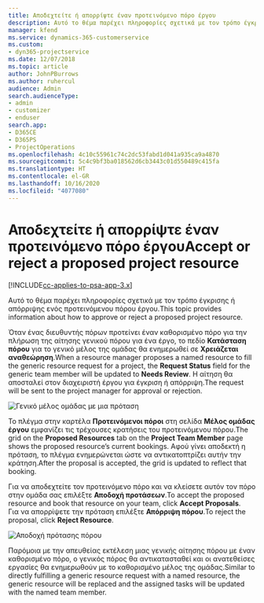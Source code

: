 ```yaml
---
title: Αποδεχτείτε ή απορρίψτε έναν προτεινόμενο πόρο έργου
description: Αυτό το θέμα παρέχει πληροφορίες σχετικά με τον τρόπο έγκρισης ή απόρριψης ενός προτεινόμενου πόρου έργου.
manager: kfend
ms.service: dynamics-365-customerservice
ms.custom:
- dyn365-projectservice
ms.date: 12/07/2018
ms.topic: article
author: JohnPBurrows
ms.author: ruhercul
audience: Admin
search.audienceType:
- admin
- customizer
- enduser
search.app:
- D365CE
- D365PS
- ProjectOperations
ms.openlocfilehash: 4c10c55961c74c2dc53fabd1d041a935ca9a4870
ms.sourcegitcommit: 5c4c9bf3ba018562d6cb3443c01d550489c415fa
ms.translationtype: HT
ms.contentlocale: el-GR
ms.lasthandoff: 10/16/2020
ms.locfileid: "4077080"
---
```

# <a name="accept-or-reject-a-proposed-project-resource"></a><span data-ttu-id="f04c0-103">Αποδεχτείτε ή απορρίψτε έναν προτεινόμενο πόρο έργου</span><span class="sxs-lookup"><span data-stu-id="f04c0-103">Accept or reject a proposed project resource</span></span>

[!INCLUDE[cc-applies-to-psa-app-3.x](../includes/cc-applies-to-psa-app-3x.md)]

<span data-ttu-id="f04c0-104">Αυτό το θέμα παρέχει πληροφορίες σχετικά με τον τρόπο έγκρισης ή απόρριψης ενός προτεινόμενου πόρου έργου.</span><span class="sxs-lookup"><span data-stu-id="f04c0-104">This topic provides information about how to approve or reject a proposed project resource.</span></span>

<span data-ttu-id="f04c0-105">Όταν ένας διευθυντής πόρων προτείνει έναν καθορισμένο πόρο για την πλήρωση της αίτησης γενικού πόρου για ένα έργο, το πεδίο **Κατάσταση πόρου** για το γενικό μέλος της ομάδας θα ενημερωθεί σε **Χρειάζεται αναθεώρηση**.</span><span class="sxs-lookup"><span data-stu-id="f04c0-105">When a resource manager proposes a named resource to fill the generic resource request for a project, the **Request Status** field for the generic team member will be updated to **Needs Review**.</span></span> <span data-ttu-id="f04c0-106">Η αίτηση θα αποσταλεί στον διαχειριστή έργου για έγκριση ή απόρριψη.</span><span class="sxs-lookup"><span data-stu-id="f04c0-106">The request will be sent to the project manager for approval or rejection.</span></span>

![Γενικό μέλος ομάδας με μια πρόταση](media/RM-how-to-19.png)

<span data-ttu-id="f04c0-108">Το πλέγμα στην καρτέλα **Προτεινόμενοι πόροι** στη σελίδα **Μέλος ομάδας έργου** εμφανίζει τις τρέχουσες κρατήσεις του προτεινόμενου πόρου.</span><span class="sxs-lookup"><span data-stu-id="f04c0-108">The grid on the **Proposed Resources** tab on the **Project Team Member** page shows the proposed resource’s current bookings.</span></span> <span data-ttu-id="f04c0-109">Αφού γίνει αποδεκτή η πρόταση, το πλέγμα ενημερώνεται ώστε να αντικατοπτρίζει αυτήν την κράτηση.</span><span class="sxs-lookup"><span data-stu-id="f04c0-109">After the proposal is accepted, the grid is updated to reflect that booking.</span></span> 

<span data-ttu-id="f04c0-110">Για να αποδεχτείτε τον προτεινόμενο πόρο και να κλείσετε αυτόν τον πόρο στην ομάδα σας επιλέξτε **Αποδοχή προτάσεων**.</span><span class="sxs-lookup"><span data-stu-id="f04c0-110">To accept the proposed resource and book that resource on your team, click **Accept Proposals**.</span></span>  
<span data-ttu-id="f04c0-111">Για να απορρίψετε την πρόταση επιλέξτε **Απόρριψη πόρου**.</span><span class="sxs-lookup"><span data-stu-id="f04c0-111">To reject the proposal, click **Reject Resource**.</span></span>

![Αποδοχή πρότασης πόρου](media/RM-how-to-20.png) 

<span data-ttu-id="f04c0-113">Παρόμοια με την απευθείας εκτέλεση μιας γενικής αίτησης πόρου με έναν καθορισμένο πόρο, ο γενικός πόρος θα αντικατασταθεί και οι ανατεθείσες εργασίες θα ενημερωθούν με το καθορισμένο μέλος της ομάδας.</span><span class="sxs-lookup"><span data-stu-id="f04c0-113">Similar to directly fulfilling a generic resource request with a named resource, the generic resource will be replaced and the assigned tasks will be updated with the named team member.</span></span>
